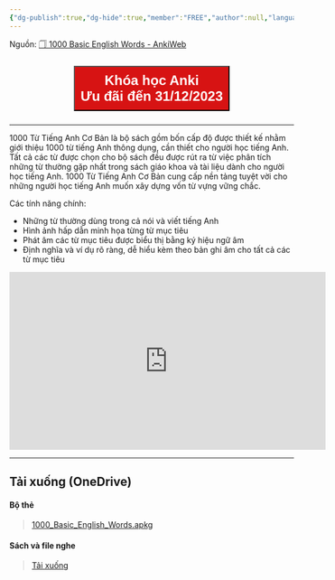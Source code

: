 ```yaml
---
{"dg-publish":true,"dg-hide":true,"member":"FREE","author":null,"language":"English","tags":["shared-deck","english"],"title":"1000 Basic English Words","permalink":"/vii-tong-hop-mot-so-bo-the/1000-basic-english-words/","hide":true,"dgPassFrontmatter":true}
---
```


Nguồn: [🗍 1000 Basic English Words - AnkiWeb](https://ankiweb.net/shared/info/1243388349)

<div style="display: flex; flex-direction: column; align-items: center; cursor: pointer;">
  <a href="https://hocanki.com/tham-gia-nhom-huong-dan-anki/" target="_blank">
    <button style="height:100%;font-size: 24px; padding: 10px; margin: 10px 0; background: #D71313; font-weight: 600; color: white;">Khóa học Anki<br>Ưu đãi đến 31/12/2023</button>
  </a>
</div>

---

1000 Từ Tiếng Anh Cơ Bản là bộ sách gồm bốn cấp độ được thiết kế nhằm giới thiệu 1000 từ tiếng Anh thông dụng, cần thiết cho người học tiếng Anh. Tất cả các từ được chọn cho bộ sách đều được rút ra từ việc phân tích những từ thường gặp nhất trong sách giáo khoa và tài liệu dành cho người học tiếng Anh. 1000 Từ Tiếng Anh Cơ Bản cung cấp nền tảng tuyệt vời cho những người học tiếng Anh muốn xây dựng vốn từ vựng vững chắc.

Các tính năng chính:

- Những từ thường dùng trong cả nói và viết tiếng Anh
- Hình ảnh hấp dẫn minh họa từng từ mục tiêu
- Phát âm các từ mục tiêu được biểu thị bằng ký hiệu ngữ âm
- Định nghĩa và ví dụ rõ ràng, dễ hiểu kèm theo bản ghi âm cho tất cả các từ mục tiêu

<iframe width="560" height="315" src="https://www.youtube.com/embed/q_LedolsNYc?si=yQfS4atYS4yqH6WH" title="YouTube video player" frameborder="0" allow="accelerometer; autoplay; clipboard-write; encrypted-media; gyroscope; picture-in-picture; web-share" allowfullscreen></iframe>

---

## Tải xuống (OneDrive)

#### Bộ thẻ

> [1000_Basic_English_Words.apkg](https://1drv.ms/u/s!AnGRjCvbms2ViuILHsNg5Y2gLmtY0g?e=0I1xeo)

#### Sách và file nghe

> [Tải xuống](https://1drv.ms/f/s!AnGRjCvbms2ViuIMxCt8iuK2eo9Tqg?e=19hkd6)